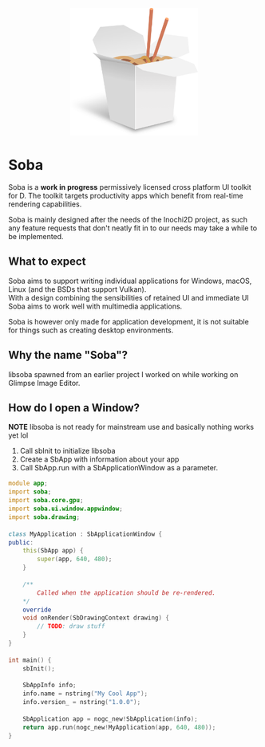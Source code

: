 <p align="center">
  <img width="256" height="256" src="./logo.png">
</p>


# Soba
Soba is a **work in progress** permissively licensed cross platform UI toolkit for D. The toolkit targets productivity apps which benefit from real-time rendering capabilities.

Soba is mainly designed after the needs of the Inochi2D project, as such any feature requests that don't neatly fit in to our needs may take a while to be implemented.

## What to expect
Soba aims to support writing individual applications for Windows, macOS, Linux (and the BSDs that support Vulkan).  
With a design combining the sensibilities of retained UI and immediate UI Soba aims to work well with multimedia applications.

Soba is however only made for application development, it is not suitable for things such as creating desktop environments.

## Why the name "Soba"?

libsoba spawned from an earlier project I worked on while working on Glimpse Image Editor. 

## How do I open a Window?

**NOTE** libsoba is not ready for mainstream use and basically nothing works yet lol

1. Call sbInit to initialize libsoba
2. Create a SbApp with information about your app
3. Call SbApp.run with a SbApplicationWindow as a parameter.

```d
module app;
import soba;
import soba.core.gpu;
import soba.ui.window.appwindow;
import soba.drawing;

class MyApplication : SbApplicationWindow {
public:
    this(SbApp app) {
        super(app, 640, 480);
    }

    /**
        Called when the application should be re-rendered.
    */
    override
    void onRender(SbDrawingContext drawing) {
        // TODO: draw stuff
    }
}

int main() {
    sbInit();

    SbAppInfo info;
    info.name = nstring("My Cool App");
    info.version_ = nstring("1.0.0");

    SbApplication app = nogc_new!SbApplication(info);
    return app.run(nogc_new!MyApplication(app, 640, 480));
}
```
